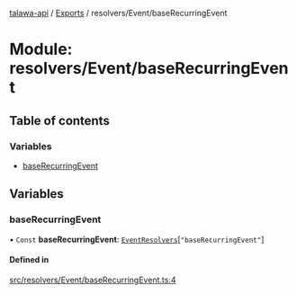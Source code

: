 [talawa-api](../README.md) / [Exports](../modules.md) / resolvers/Event/baseRecurringEvent

# Module: resolvers/Event/baseRecurringEvent

## Table of contents

### Variables

- [baseRecurringEvent](resolvers_Event_baseRecurringEvent.md#baserecurringevent)

## Variables

### baseRecurringEvent

• `Const` **baseRecurringEvent**: [`EventResolvers`](types_generatedGraphQLTypes.md#eventresolvers)[``"baseRecurringEvent"``]

#### Defined in

[src/resolvers/Event/baseRecurringEvent.ts:4](https://github.com/PalisadoesFoundation/talawa-api/blob/e919df4/src/resolvers/Event/baseRecurringEvent.ts#L4)
